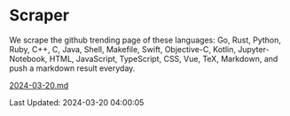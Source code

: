# Scraper

We scrape the github trending page of these languages: Go, Rust, Python, Ruby, C++, C, Java, Shell, Makefile, Swift, Objective-C, Kotlin, Jupyter-Notebook, HTML, JavaScript, TypeScript, CSS, Vue, TeX, Markdown, and push a markdown result everyday.

[2024-03-20.md](https://github.com/yangwenmai/github-trending-backup/blob/master/2024-03-20.md)

Last Updated: 2024-03-20 04:00:05